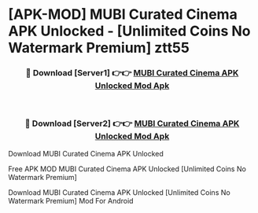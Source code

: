 # [APK-MOD] MUBI  Curated Cinema APK Unlocked - [Unlimited Coins No Watermark Premium] ztt55



<div align="center">
<h3>🔴 Download [Server1] 👉👉 <a href="https://momento.my/?title=MUBI__Curated_Cinema_APK_Unlocked">MUBI  Curated Cinema APK Unlocked Mod Apk</a></h3><br>

<h3>🔴 Download [Server2] 👉👉 <a href="https://momento.my/?title=MUBI__Curated_Cinema_APK_Unlocked">MUBI  Curated Cinema APK Unlocked Mod Apk</a></h3>
</div>



Download MUBI  Curated Cinema APK Unlocked 

Free APK MOD MUBI  Curated Cinema APK Unlocked [Unlimited Coins No Watermark Premium]

Download MUBI  Curated Cinema APK Unlocked [Unlimited Coins No Watermark Premium] Mod For Android
